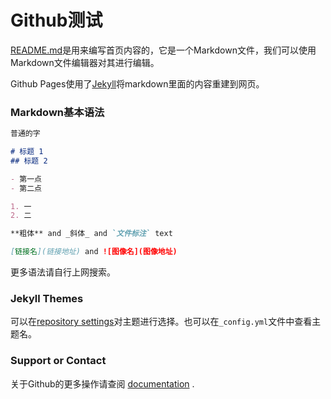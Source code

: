 # Github测试

[README.md](https://github.com/Accustomer/accustomer.github.io/edit/main/README.md)是用来编写首页内容的，它是一个Markdown文件，我们可以使用Markdown文件编辑器对其进行编辑。

Github Pages使用了[Jekyll](https://jekyllrb.com/)将markdown里面的内容重建到网页。



### Markdown基本语法

```markdown
普通的字

# 标题 1
## 标题 2

- 第一点
- 第二点

1. 一
2. 二

**粗体** and _斜体_ and `文件标注` text

[链接名](链接地址) and ![图像名](图像地址)
```

更多语法请自行上网搜索。



### Jekyll Themes

可以在[repository settings](https://github.com/Accustomer/accustomer.github.io/settings)对主题进行选择。也可以在`_config.yml`文件中查看主题名。



### Support or Contact

关于Github的更多操作请查阅 [documentation](https://docs.github.com/categories/github-pages-basics/) .
